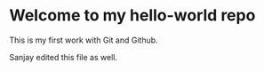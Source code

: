 # Welcome to my hello-world repo

This is my first work with Git and Github.

Sanjay edited this file as well.
